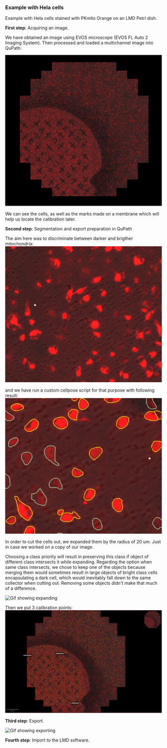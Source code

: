 ### Example with Hela cells

Example with Hela cells stained with PKmito Orange on an
LMD Petri dish.

**First step**: Acquiring an image.

We have obtained an image using EVOS microscope 
(EVOS FL Auto 2 Imaging System). Then processed and loaded a multichannel
image into QuPath:

![Image](./assets/example2/Image.png)

We can see the cells, as well as the marks made on a membrane
which will help us locate the calibration later. 

**Second step**: Segmentation and export preparation in QuPath

The aim here was to discriminate between darker and brigther mitochondria:
![Image](./assets/example2/Cells_zoomed.png)

and we have run a custom cellpose script for that purpose with following result:
![Image](./assets/example2/Cells_zoomed_segmented.png)

In order to cut the cells out, we expanded them by the radius of 20 um.
Just in case we worked on a copy of our image.

Choosing a class priority will result in preserving this class if object
of different class intersects it while expanding. Regarding the option when 
same class intersects, we chose to keep one of the objects because merging them
would sometimes result in large objects of bright class cells encapsulating
a dark cell, which would inevitably fall down to the same collector when cutting 
out. Removing some objects didn't make that much of a difference.

![Gif showing expanding](./assets/example2/Processing.gif)


Then we put 3 calibration points:
![Image](./assets/example2/Calibration_points_after.png)

**Third step**: Export.

![Gif showing exporting](./assets/example2/Exporting.gif)


**Fourth step**: Import to the LMD software.













